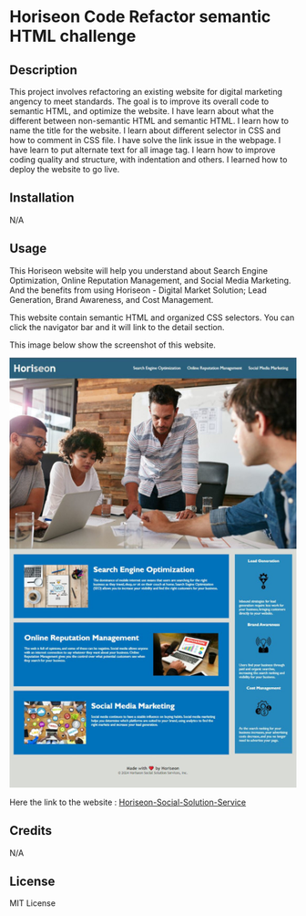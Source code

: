 # Horiseon Code Refactor semantic HTML challenge

## Description

This project involves refactoring an existing website for digital marketing angency to meet standards. The goal is to improve its overall code to semantic HTML, and optimize the website.
I have learn about what the different between non-semantic HTML and semantic HTML. 
I learn how to name the title for the website. I learn about different selector in CSS and how to comment in CSS file. I have solve the link issue in the webpage. I have learn to put alternate text for all image tag. I learn how to improve coding quality and structure, with indentation and others. I learned how to deploy the website to go live.

## Installation

N/A

## Usage

This Horiseon website will help you understand about Search Engine Optimization, Online Reputation Management, and Social Media Marketing. And the benefits from using Horiseon - Digital Market Solution; Lead Generation, Brand Awareness, and Cost Management.

This website contain semantic HTML and organized CSS selectors.
You can click the navigator bar and it will link to the detail section.

This image below show the screenshot of this website.

![Horiseon-Social-Solution-Service-Screenshot](assets/images/Screenshot-Fon-Horiseon-01.JPG)

Here the link to the website : 
[Horiseon-Social-Solution-Service](https://fonknp.github.io/Fon-01-SEO-Semantic-HTML-Refactor/)

## Credits

N/A

## License

MIT License
